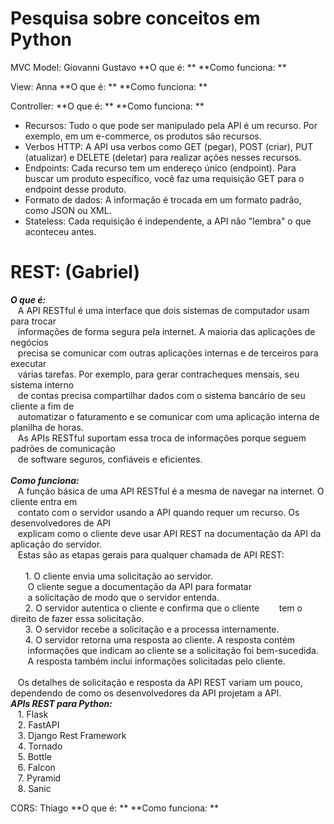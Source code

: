 # Pesquisa sobre conceitos em Python

MVC
Model: Giovanni Gustavo
**O que é: ** **Como funciona: **

View: Anna
**O que é: ** **Como funciona: **

Controller:
**O que é: ** **Como funciona: **

-   Recursos: Tudo o que pode ser manipulado pela API é um recurso. Por exemplo, em um e-commerce, os produtos são recursos.<br>
-   Verbos HTTP: A API usa verbos como GET (pegar), POST (criar), PUT (atualizar) e DELETE (deletar) para realizar ações nesses recursos.<br>
-   Endpoints: Cada recurso tem um endereço único (endpoint). Para buscar um produto específico, você faz uma requisição GET para o endpoint desse produto.<br>
-   Formato de dados: A informação é trocada em um formato padrão, como JSON ou XML.<br>
-   Stateless: Cada requisição é independente, a API não "lembra" o que aconteceu antes.<br>

# **REST:** (Gabriel)<br>
***O que é:***<br>
&nbsp;&nbsp;&nbsp;A API RESTful é uma interface que dois sistemas de computador usam para trocar<br>
&nbsp;&nbsp;&nbsp;informações de forma segura pela internet. A maioria das aplicações de negócios<br>
&nbsp;&nbsp;&nbsp;precisa se comunicar com outras aplicações internas e de terceiros para executar<br>
&nbsp;&nbsp;&nbsp;várias tarefas. Por exemplo, para gerar contracheques mensais, seu sistema interno<br>
&nbsp;&nbsp;&nbsp;de contas precisa compartilhar dados com o sistema bancário de seu cliente a fim de<br>
&nbsp;&nbsp;&nbsp;automatizar o faturamento e se comunicar com uma aplicação interna de planilha de horas.<br>
&nbsp;&nbsp;&nbsp;As APIs RESTful suportam essa troca de informações porque seguem padrões de comunicação<br>
&nbsp;&nbsp;&nbsp;de software seguros, confiáveis e eficientes.<br>
    <br>
***Como funciona:***<br>
&nbsp;&nbsp;&nbsp;A função básica de uma API RESTful é a mesma de navegar na internet. O cliente entra em<br>
&nbsp;&nbsp;&nbsp;contato com o servidor usando a API quando requer um recurso. Os desenvolvedores de API<br>
&nbsp;&nbsp;&nbsp;explicam como o cliente deve usar API REST na documentação da API da aplicação do servidor.<br>
&nbsp;&nbsp;&nbsp;Estas são as etapas gerais para qualquer chamada de API REST:<br>
    <br>
&nbsp;&nbsp;&nbsp;&nbsp;&nbsp;&nbsp;1. O cliente envia uma solicitação ao servidor.<br>
&nbsp;&nbsp;&nbsp;&nbsp;&nbsp;&nbsp;&nbsp;O cliente segue a documentação da API para formatar<br>
&nbsp;&nbsp;&nbsp;&nbsp;&nbsp;&nbsp;&nbsp;a solicitação de modo que o servidor entenda.<br>
&nbsp;&nbsp;&nbsp;&nbsp;&nbsp;&nbsp;2. O servidor autentica o cliente e confirma que o cliente
&nbsp;&nbsp;&nbsp;&nbsp;&nbsp;&nbsp;&nbsp;tem o direito de fazer essa solicitação.<br>
&nbsp;&nbsp;&nbsp;&nbsp;&nbsp;&nbsp;3. O servidor recebe a solicitação e a processa internamente.<br>
&nbsp;&nbsp;&nbsp;&nbsp;&nbsp;&nbsp;4. O servidor retorna uma resposta ao cliente. A resposta contém<br>
&nbsp;&nbsp;&nbsp;&nbsp;&nbsp;&nbsp;&nbsp;informações que indicam ao cliente se a solicitação foi bem-sucedida.<br>
&nbsp;&nbsp;&nbsp;&nbsp;&nbsp;&nbsp;&nbsp;A resposta também inclui informações solicitadas pelo cliente.<br>
    <br>
&nbsp;&nbsp;&nbsp;Os detalhes de solicitação e resposta da API REST variam um pouco, dependendo de como os desenvolvedores da API projetam a API.
    <br>
***APIs REST para Python:***<br>
&nbsp;&nbsp;&nbsp;1. Flask<br>
&nbsp;&nbsp;&nbsp;2. FastAPI<br>
&nbsp;&nbsp;&nbsp;3. Django Rest Framework<br>
&nbsp;&nbsp;&nbsp;4. Tornado<br>
&nbsp;&nbsp;&nbsp;5. Bottle<br>
&nbsp;&nbsp;&nbsp;6. Falcon<br>
&nbsp;&nbsp;&nbsp;7. Pyramid<br>
&nbsp;&nbsp;&nbsp;8. Sanic

CORS: Thiago
**O que é: ** **Como funciona: **
